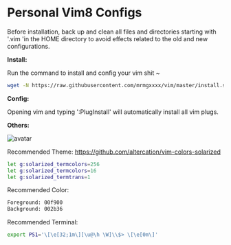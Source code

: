 Personal Vim8 Configs
=====================

Before installation, back up and clean all files and directories starting with '.vim 'in the HOME directory to avoid effects related to the old and new configurations.

**Install:**

Run the command to install and config your vim shit ~

```sh
wget -N https://raw.githubusercontent.com/mrmgxxxx/vim/master/install.sh | sh
```

**Config:**

Opening vim and typing ':PlugInstall' will automatically install all vim plugs.

**Others:**

![avatar](https://cloud.githubusercontent.com/assets/10374559/23341312/1961f416-fc45-11e6-83ba-d7180c5fdd6d.png)

Recommended Theme: https://github.com/altercation/vim-colors-solarized

```sh
let g:solarized_termcolors=256
let g:solarized_termcolors=16
let g:solarized_termtrans=1
```

Recommended Color:

```sh
Foreground: 00f900
Background: 002b36
```

Recommended Terminal:

```sh
export PS1='\[\e[32;1m\][\u@\h \W]\\$> \[\e[0m\]'
```
